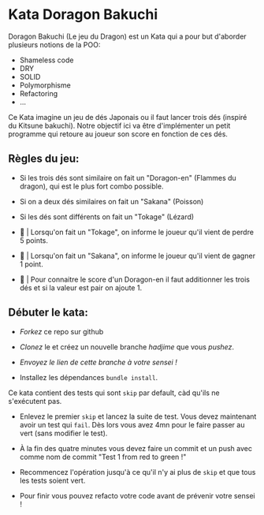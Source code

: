 # Kata Doragon Bakuchi

Doragon Bakuchi (Le jeu du Dragon) est un Kata qui a pour but d'aborder plusieurs notions de la POO:

- Shameless code
- DRY
- SOLID
- Polymorphisme
- Refactoring
- ...

Ce Kata imagine un jeu de dés Japonais ou il faut lancer trois dés (inspiré du Kitsune bakuchi).
Notre objectif ici va être d'implémenter un petit programme qui retoure au joueur son score en fonction de ces dés.

## Règles du jeu:

- Si les trois dés sont similaire on fait un "Doragon-en" (Flammes du dragon), qui est le plus fort combo possible.
- Si on a deux dés similaires on fait un "Sakana" (Poisson)
- Si les dés sont différents on fait un "Tokage" (Lézard)

- 🐊 | Lorsqu'on fait un "Tokage", on informe le joueur qu'il vient de perdre 5 points.

- 🐠 | Lorsqu'on fait un "Sakana", on informe le joueur qu'il vient de gagner 1 point.

- 🐉 | Pour connaitre le score d'un Doragon-en il faut additionner les trois dés et si la valeur est pair on ajoute 1.

## Débuter le kata:

- *Forkez* ce repo sur github

- *Clonez* le et créez un nouvelle branche *hadjime* que vous *pushez*.

- *Envoyez le lien de cette branche à votre sensei !*

- Installez les dépendances `bundle install`.

Ce kata contient des tests qui sont `skip` par default, càd qu'ils ne s'exécutent pas.

- Enlevez le premier `skip` et lancez la suite de test. Vous devez maintenant avoir un test qui `fail`. Dès lors vous avez 4mn pour le faire passer au vert (sans modifier le test).

- À la fin des quatre minutes vous devez faire un commit et un push avec comme nom de commit "Test 1 from red to green !"

- Recommencez l'opération jusqu'à ce qu'il n'y ai plus de `skip` et que tous les tests soient vert.

- Pour finir vous pouvez refacto votre code avant de prévenir votre sensei !


